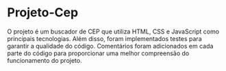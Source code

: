 # Projeto-Cep

O projeto é um buscador de CEP que utiliza HTML, CSS e JavaScript como principais tecnologias.
Além disso, foram implementados testes para garantir a qualidade do código. 
Comentários foram adicionados em cada parte do código para proporcionar uma melhor compreensão do funcionamento do projeto.
